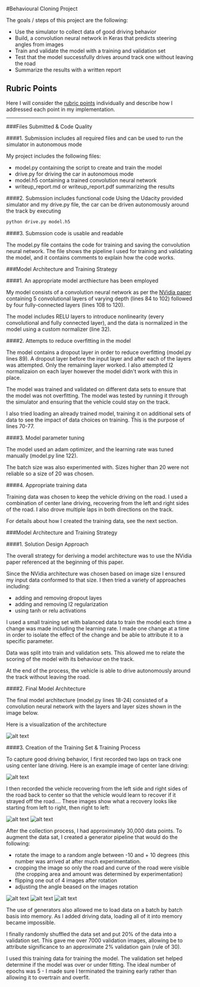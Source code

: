 #Behavioural Cloning Project

The goals / steps of this project are the following:
* Use the simulator to collect data of good driving behavior
* Build, a convolution neural network in Keras that predicts steering angles from images
* Train and validate the model with a training and validation set
* Test that the model successfully drives around track one without leaving the road
* Summarize the results with a written report


[//]: # (Image References)

[image1]: https://github.com/asadquraishi/behavioral_cloning_keras_project/blob/image_pre/nvidea-cnn-architecture.png "Model architecture"
[image2]: https://github.com/asadquraishi/behavioral_cloning_keras_project/blob/image_pre/center.jpg "Centre lane driving"
[image3]: https://github.com/asadquraishi/behavioral_cloning_keras_project/blob/image_pre/recovery_left_right.jpg "Recovery left to right"
[image4]: https://github.com/asadquraishi/behavioral_cloning_keras_project/blob/image_pre/recovery_right_left.jpg "Recovery right to left"
[image5]: https://github.com/asadquraishi/behavioral_cloning_keras_project/blob/image_pre/1_rotate_6_degrees.png "Rotated Image"
[image6]: https://github.com/asadquraishi/behavioral_cloning_keras_project/blob/image_pre/2_flip_image.png "Flipped Image"
[image7]: https://github.com/asadquraishi/behavioral_cloning_keras_project/blob/image_pre/3_crop_image.png "Cropped Image"

## Rubric Points
Here I will consider the [rubric points](https://review.udacity.com/#!/rubrics/432/view) individually and describe how I addressed each point in my implementation.

---
###Files Submitted & Code Quality

####1. Submission includes all required files and can be used to run the simulator in autonomous mode

My project includes the following files:
* model.py containing the script to create and train the model
* drive.py for driving the car in autonomous mode
* model.h5 containing a trained convolution neural network
* writeup_report.md or writeup_report.pdf summarizing the results

####2. Submssion includes functional code
Using the Udacity provided simulator and my drive.py file, the car can be driven autonomously around the track by executing
```sh
python drive.py model.h5
```

####3. Submssion code is usable and readable

The model.py file contains the code for training and saving the convolution neural network. The file shows the pipeline I used for training and validating the model, and it contains comments to explain how the code works.

###Model Architecture and Training Strategy

####1. An appropriate model arcthiecture has been employed

My model consists of a convolution neural network as per the [NVidia paper](https://arxiv.org/pdf/1604.07316v1.pdf) containing 5 convolutional layers of varying depth (lines 84 to 102) followed by four fully-connected layers (lines 108 to 120).

The model includes RELU layers to introduce nonlinearity (every convolutional and fully connected layer), and the data is normalized in the model using a custom normalizer (line 32).

####2. Attempts to reduce overfitting in the model

The model contains a dropout layer in order to reduce overfitting (model.py lines 89). A dropout layer before the input layer and after each of the layers was attempted. Only the remaining layer worked. I also attempted l2 normalizaion on each layer however the model didn't work with this in place.

The model was trained and validated on different data sets to ensure that the model was not overfitting. The model was tested by running it through the simulator and ensuring that the vehicle could stay on the track.

I also tried loading an already trained model, training it on additional sets of data to see the impact of data choices on training. This is the purpose of lines 70-77.

####3. Model parameter tuning

The model used an adam optimizer, and the learning rate was tuned manually (model.py line 122).

The batch size was also experimented with. Sizes higher than 20 were not reliable so a size of 20 was chosen.

####4. Appropriate training data

Training data was chosen to keep the vehicle driving on the road. I used a combination of center lane driving, recovering from the left and right sides of the road. I also drove multiple laps in both directions on the track.

For details about how I created the training data, see the next section.

###Model Architecture and Training Strategy

####1. Solution Design Approach

The overall strategy for deriving a model architecture was to use the NVidia paper referenced at the beginning of this paper.

Since the NVidia architecture was chosen based on image size I ensured my input data conformed to that size. I then tried a variety of approaches including:
* adding and removing dropout layes
* adding and removing l2 regularization
* using tanh or relu activations

I used a small training set with balanced data to train the model each time a change was made including the learning rate. I made one change at a time in order to isolate the effect of the change and be able to attribute it to a specific parameter.

Data was split into train and validation sets. This allowed me to relate the scoring of the model with its behaviour on the track.

At the end of the process, the vehicle is able to drive autonomously around the track without leaving the road.

####2. Final Model Architecture

The final model architecture (model.py lines 18-24) consisted of a convolution neural network with the layers and layer sizes shown in the image below.

Here is a visualization of the architecture

![alt text][image1]

####3. Creation of the Training Set & Training Process

To capture good driving behavior, I first recorded two laps on track one using center lane driving. Here is an example image of center lane driving:

![alt text][image2]

I then recorded the vehicle recovering from the left side and right sides of the road back to center so that the vehicle would learn to recover if it strayed off the road.... These images show what a recovery looks like starting from left to right, then right to left:

![alt text][image3]
![alt text][image4]

After the collection process, I had approximately 30,000 data points. To augment the data sat, I created a generator pipeline that would do the following:
* rotate the image to a random angle between -10 and + 10 degrees (this number was arrived at after much experimentation.
* cropping the image so only the road and curve of the road were visible (the cropping area and amount was determined by experimentation)
* flipping one out of 4 images after rotation
* adjusting the angle beased on the images rotation

![alt text][image5]
![alt text][image6]
![alt text][image7]

The use of generators also allowed me to load data on a batch by batch basis into memory. As I added driving data, loading all of it into memory became impossible.

I finally randomly shuffled the data set and put 20% of the data into a validation set. This gave me over 7000 validation images, allowing be to attribute significance to an approximate 2% validation gain (rule of 30).

I used this training data for training the model. The validation set helped determine if the model was over or under fitting. The ideal number of epochs was 5 - I made sure I terminated the training early rather than allowing it to overtrain and overfit.
